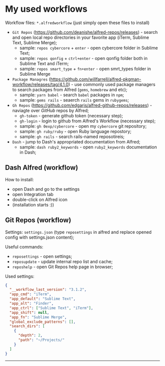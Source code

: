 # My used workflows

Workflow files: `*.alfredworkflow` (just simply open these files to install)

- `Git Repos` (https://github.com/deanishe/alfred-repos/releases) - search and open local repo directories in your favorite app (iTerm, Sublime Text, Sublime Merge);
  - sample: `repos cybercore` + `enter` - open cybercore folder in Sublime Text;
  - sample: `repos qonfig` + `ctrl+enter` - open qonfig folder both in Sublime Text and iTerm;
  - sample: `repos smart_type` + `fn+enter` - open smrt_types folder in Sublime Merge
- `Package Managres` (https://github.com/willfarrell/alfred-pkgman-workflow/releases/tag/4.1.0) - use commonly used package managers to search packages from Alfred (`gems`, `homebrew` and etc);
  - sample: `yarn babel` - search `babel` packages in `npm`;
  - sample: `gems rails` - seaerch `rails` gems in `rubygems`;
- `Gh Repos` (https://github.com/edgarjs/alfred-github-repos/releases) - naviagte over *GitHub* repos by Alfred;
  - `gh-token` - generate github token (necessary step);
  - `gh-login` - login to github from Alfred's Workflow (necessary step);
  - sample: `gh 0exp/cybercore` - open my `cybercore` git repository;
  - sample: `gh ruby/ruby` - open Ruby language repostory;
  - sample: `gh rails` - search rails-named reposotireis;
- `Dash` - jump to Dash's appropriated documentation from Alfred;
  - sample: `dash ruby2_keywords` - open `ruby2_keywords` documentation in Dash;

## Dash Alfred (workflow)

How to install:

- open Dash and go to the settings
- open Integration tab
- double-click on Alfred icon
- (installation starts :))


## Git Repos (workflow)

Settings: `settings.json` (type `reposettings` in alfred and replace opened config with settings.json content);

Useful commands:

- `reposettings` - open settings;
- `reposupdate` - update internal repo list and cache;
- `reposhelp` - open Git Repos help page in browser;

Used settings:

```json
{
  "__workflow_last_version": "3.1.2",
  "app_cmd": "iTerm",
  "app_default": "Sublime Text",
  "app_alt": "Finder",
  "app_ctrl": ["Sublime Text", "iTerm"],
  "app_shift": null,
  "app_fn": "Sublime Merge",
  "global_exclude_patterns": [],
  "search_dirs": [
    {
      "depth": 2,
      "path": "~/Projects/"
    }
  ]
}
```

---
